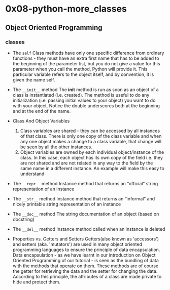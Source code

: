 # 0x08-python-more_classes
## Object Oriented Programming

### classes
- The `self`
  Class methods have only one specific difference from ordinary functions - they must have an extra first name that has to be added to the beginning of the parameter list, but you do not give a value for this parameter when you call the method, Python will provide it. This particular variable refers to the object itself, and by convention, it is given the name self.
- The `__init__` method
  The __init__ method is run as soon as an object of a class is instantiated (i.e. created). The method is useful to do any initialization (i.e. passing initial values to your object) you want to do with your object. Notice the double underscores both at the beginning and at the end of the name.

- Class And Object Variables
  1. Class variables are shared - they can be accessed by all instances of that class. There is only one copy of the class variable and when any one object makes a change to a class variable, that change will be seen by all the other instances.
  2. Object variables are owned by each individual object/instance of the class. In this case, each object has its own copy of the field i.e. they are not shared and are not related in any way to the field by the same name in a different instance. An example will make this easy to understand

- The `__repr__` method
  Instance method that returns an “official” string representation of an instance

- The `__str__` method
  Instance method that returns an “informal” and nicely printable string representation of an instance

- The `__doc__` method
  The string documentation of an object (based on docstring)

- The `__del__` method
  Instance method called when an instance is deleted

- Properties vs. Getters and Setters
  Getters(also known as 'accessors') and setters (aka. 'mutators') are used in many object oriented programming languages to ensure the principle of data encapsulation. Data encapsulation - as we have learnt in our introduction on Object Oriented Programming of our tutorial - is seen as the bundling of data with the methods that operate on them. These methods are of course the getter for retrieving the data and the setter for changing the data. According to this principle, the attributes of a class are made private to hide and protect them.